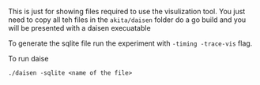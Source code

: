 This is just for showing files required to use the visulization tool. 
You just need to copy all teh files in the `akita/daisen` folder do a go build and you will be presented with a daisen execuatable

To generate the sqlite file run the experiment with `-timing -trace-vis` flag.

To run daise
```
./daisen -sqlite <name of the file>
```

